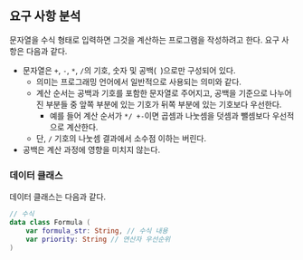## 요구 사항 분석
문자열을 수식 형태로 입력하면 그것을 계산하는 프로그램을 작성하려고 한다. 요구 사항은 다음과 같다.
* 문자열은 ```+```, ```-```, ```*```, ```/```의 기호, 숫자 및 공백(``` ```)으로만 구성되어 있다.
  * 의미는 프로그래밍 언어에서 일반적으로 사용되는 의미와 같다.
  * 계산 순서는 공백과 기호를 포함한 문자열로 주어지고, 공백을 기준으로 나누어진 부분들 중 앞쪽 부분에 있는 기호가 뒤쪽 부분에 있는 기호보다 우선한다.
    * 예를 들어 계산 순서가 ```*/ +-```이면 곱셈과 나눗셈을 덧셈과 뺄셈보다 우선적으로 계산한다.
  * 단, ```/``` 기호의 나눗셈 결과에서 소수점 이하는 버린다.
* 공백은 계산 과정에 영향을 미치지 않는다.

### 데이터 클래스
데이터 클래스는 다음과 같다.
```kotlin
// 수식
data class Formula (
    var formula_str: String, // 수식 내용
    var priority: String // 연산자 우선순위
)
```
